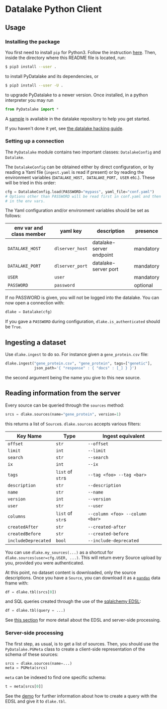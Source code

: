 # Datalake Python Client

## Usage

### Installing the package

You first need to install `pip` for Python3. Follow the instruction
[here](). Then, inside the directory where this README file is located, run:

``` bash
$ pip3 install --user .
```

to install PyDatalake and its dependencies, or

``` bash
$ pip3 install --user -U .
```

to upgrade PyDatalake to a newer version.  Once installed, in a python
interpreter you may run

``` python
from PyDatalake import *
```

A [sample](../examples/demo_pydatalake.py) is available in the datalake
repository to help you get started.

If you haven't done it yet, see [the datalake hacking guide](../HACKING.md).


### Setting up a connection

The `PyDatalake` module contains two important classes: `DatalakeConfig` and
`Datalake`.

The `DatalakeConfig` can be obtained either by direct configuration, or by
reading a Yaml file (`ingest.yaml` is read if present) or by reading the
environment variables (`DATALAKE_HOST, DATALAKE_PORT, USER` etc.). These will be
tried in this order:

``` python
cfg = DatalakeConfig.load(PASSWORD="mypass", yaml_file="conf.yaml")
# Options other than PASSWORD will be read first in conf.yaml and then
# in the env vars.
```

The Yaml configuration and/or environment variables should be set as follows:

| env var and class member | yaml key        | description              | presence
| --------------------     | --------        | -----------              | -----------
| `DATALAKE_HOST`          | `dlserver_host` | datalake-server endpoint | mandatory
| `DATALAKE_PORT`          | `dlserver_port` | datalake-server port     | mandatory
| `USER`                   | `user`          |                          | mandatory
| `PASSWORD`               | `password`      |                          | optional

If no PASSWORD is given, you will not be logged into the datalake. You can now
open a connection with:

``` python
dlake = Datalake(cfg)
```

If you gave a `PASSWORD` during configuration, `dlake.is_authenticated` should
be `True`.

## Ingesting a dataset

Use `dlake.ingest` to do so. For instance given a `gene_protein.csv` file:

``` python
dlake.ingest("gene_protein.csv", "gene_protein", tags=["genetic"],
             json_path='{ "response" : { "docs" : [_] } }')
```

the second argument being the name you give to this new source.

## Reading information from the server

Every source can be queried through the `sources` method:

``` python
srcs = dlake.sources(name="gene_protein", version=1)
```

this returns a list of `Source`s. `dlake.sources` accepts various filters:

| Key Name               | Type              | Ingest equivalent                     |
| ---------------------- | -------------     | ----------------------------          |
| `offset`               | `str`             | `--offset`                            |
| `limit`                | `int`             | `--limit`                             |
| `search`               | `str`             | `--search`                            |
| `ix`                   | `int`             | `--ix`                                |
| `tags`                 | `list` of `str`s  | `--tag <foo> --tag <bar>`             |
| `description`          | `str`             | `--description`                       |
| `name`                 | `str`             | `--name`                              |
| `version`              | `int`             | `--version`                           |
| `user`                 | `str`             | `--user`                              |
| `columns`              | `list` of `str`s  | `--column <foo> --column <bar>`       |
| `createdAfter`         | `str`             | `--created-after`                     |
| `createdBefore`        | `str`             | `--created-before`                    |
| `includeDeprecated`    | `bool`            | `--include-deprecated`                |

You can use `dlake.my_sources(...)` as a shortcut for
`dlake.sources(user=cfg.USER, ...)`. This will return every Source upload by
you, provided you were authenticated.

At this point, no dataset content is downloaded, only the source
descriptions. Once you have a `Source`, you can download it as a
[`pandas`](http://pandas.pydata.org) data frame with:

``` python
df = dlake.tbl(srcs[0])
```

and SQL queries created through the use of the
[sqlalchemy EDSL](http://docs.sqlalchemy.org/en/latest/orm/query.html):

``` python
df = dlake.tbl(query = ...)
```

See [this section](#server-side-processing) for more detail about the EDSL and
server-side processing.


### Server-side processing

The first step, as usual, is to get a list of sources. Then, you should use the
`PyDatalake.PGMeta` class to create a client-side representation of the schema
of these sources:

``` python
srcs = dlake.sources(name=...)
meta = PGMeta(srcs)
```

`meta` can be indexed to find one specific schema:

``` python
t = meta[srcs[0]]
```

See the [demo](../examples/demo_pydatalake.py) for further information about how
to create a query with the EDSL and give it to `dlake.tbl`.
